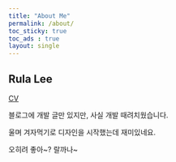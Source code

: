 ```yaml
---
title: "About Me"
permalink: /about/
toc_sticky: true
toc_ads : true
layout: single
---
```


## Rula Lee

[CV](https://www.notion.so/6ee2555712824a4eba5fd7c4d7a0b741)

블로그에 개발 글만 있지만, 사실 개발 때려치웠습니다.

울며 겨자먹기로 디자인을 시작했는데 재미있네요.

오히려 좋아~? 랄까나~


